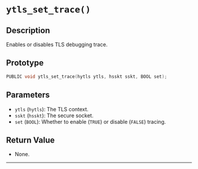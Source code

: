 # `ytls_set_trace()`

## Description
Enables or disables TLS debugging trace.

## Prototype
```c
PUBLIC void ytls_set_trace(hytls ytls, hsskt sskt, BOOL set);
```

## Parameters
- `ytls` (`hytls`): The TLS context.
- `sskt` (`hsskt`): The secure socket.
- `set` (`BOOL`): Whether to enable (`TRUE`) or disable (`FALSE`) tracing.

## Return Value
- None.

---
